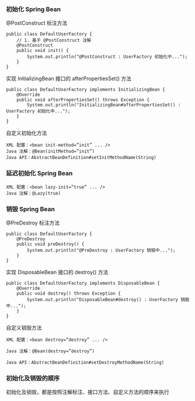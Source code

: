 ### 初始化 Spring Bean
@PostConstruct 标注方法
```
public class DefaultUserFactory {
    // 1. 基于 @PostConstruct 注解
    @PostConstruct
    public void init() {
        System.out.println("@PostConstruct : UserFactory 初始化中...");
    }
}
```

实现 InitializingBean 接口的 afterPropertiesSet() 方法
```
public class DefaultUserFactory implements InitializingBean {
    @Override
    public void afterPropertiesSet() throws Exception {
        System.out.println("InitializingBean#afterPropertiesSet() : UserFactory 初始化中...");
    }
}
```

自定义初始化方法
```
XML 配置：<bean init-method=”init” ... />
Java 注解：@Bean(initMethod=”init”)
Java API：AbstractBeanDefinition#setInitMethodName(String)
```

### 延迟初始化 Spring Bean
```
XML 配置：<bean lazy-init=”true” ... />
Java 注解：@Lazy(true)
```

### 销毁 Spring Bean
@PreDestroy 标注方法
```
public class DefaultUserFactory {
    @PreDestroy
    public void preDestroy() {
        System.out.println("@PreDestroy : UserFactory 销毁中...");
    }
}
```

实现 DisposableBean 接口的 destroy() 方法
```
public class DefaultUserFactory implements DisposableBean {
    @Override
    public void destroy() throws Exception {
        System.out.println("DisposableBean#destroy() : UserFactory 销毁中...");
    }
}
```

自定义销毁方法
```
XML 配置：<bean destroy=”destroy” ... /> 

Java 注解：@Bean(destroy=”destroy”)

Java API：AbstractBeanDefinition#setDestroyMethodName(String)
```

### 初始化及销毁的顺序
初始化及销毁，都是按照注解标注、接口方法、自定义方法的顺序来执行
